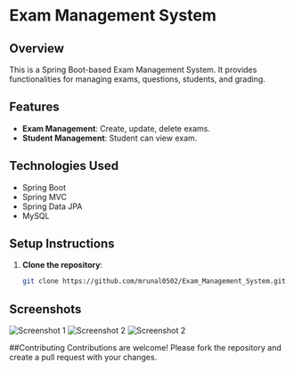 
# Exam Management System

## Overview
This is a Spring Boot-based Exam Management System. It provides functionalities for managing exams, questions, students, and grading.

## Features
- **Exam Management**: Create, update, delete exams.
- **Student Management**: Student can view exam.


## Technologies Used
- Spring Boot
- Spring MVC
- Spring Data JPA
- MySQL

## Setup Instructions
1. **Clone the repository**:
   ```bash
   git clone https://github.com/mrunal0502/Exam_Management_System.git

## Screenshots
![Screenshot 1](Images/index.PNG)
![Screenshot 2](Images/teacherLogin.PNG)
![Screenshot 2](Images/viewexam.PNG)


##Contributing
Contributions are welcome! Please fork the repository and create a pull request with your changes.
